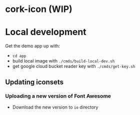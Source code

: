 # cork-icon (WIP)



# Local development

Get the demo app up with:
- `cd app`
- build local image with `./cmds/build-local-dev.sh`
- get google cloud bucket reader key with `./cmds/get-key.sh`


## Updating iconsets

### Uploading a new version of Font Awesome
- Download the new version to `io` directory
